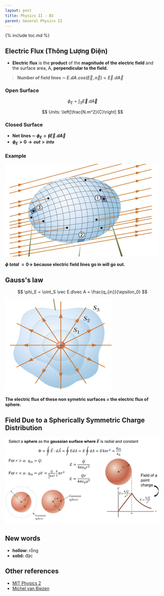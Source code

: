 ```yaml
---
layout: post
title: Physics II - B3
parent: General Physics II
---
```


{% include toc.md %}

## Electric Flux (Thông Lượng Điện)
* **Electric flux** is the **product** of the **magnitude of the electric field** and the surface area, A, **perpendicular to the field.**

> **Number of field lines $\sim$ $E.dA.cos(\vec E, \vec n) = \vec E.d\vec A$**

### Open Surface

$$
\phi_E = \int_S \vec E. d\vec A
$$

$$
Units: \left[\frac{N.m^2}{C}\right]
$$

### Closed Surface
* **Net lines $\sim$ $\phi_E = \oint \vec E.d\vec A$**
* **$\phi_E > 0 \to out > into$**

### Example
<img src = "Oz8oL72.png" width = 500 height = 300> <br>

**$\phi~total~ = 0 \to$ because electric field lines go in will go out.**



## Gauss's law
$$
\phi_E = \oint_S \vec E.d\vec A = \frac{q_{in}}{\epsilon_0}
$$

<img src = "Sx6KkMg.png" width = 350 height = 300><br>

**The electric flux of these non symetric surfaces = the electric flux of sphere.**

## Field Due to a Spherically Symmetric Charge Distribution
![](5H5Z0Fb.png)

## New words
* **hollow:** rỗng
* **solid:** đặc

## Other references
* [MIT Physics 2](https://www.youtube.com/playlist?list=PLyQSN7X0ro2314mKyUiOILaOC2hk6Pc3j)
* [Michel van Biezen](https://www.youtube.com/playlist?list=PLX2gX-ftPVXX7BZOcM1Y2gb8IQrTBrmUB)